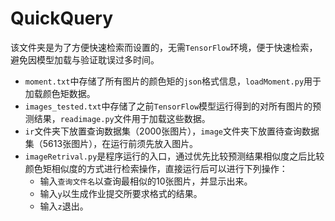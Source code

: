 # QuickQuery

该文件夹是为了方便快速检索而设置的，无需`TensorFlow`环境，便于快速检索，避免因模型加载与验证耽误过多时间。

* `moment.txt`中存储了所有图片的颜色矩的`json`格式信息，`loadMoment.py`用于加载颜色矩数据。
* `images_tested.txt`中存储了之前`TensorFlow`模型运行得到的对所有图片的预测结果，`readimage.py`文件用于加载这些数据。
* `ir`文件夹下放置查询数据集（2000张图片），`image`文件夹下放置待查询数据集（5613张图片），在运行前须先放入图片。
* `imageRetrival.py`是程序运行的入口，通过优先比较预测结果相似度之后比较颜色矩相似度的方式进行检索操作，直接运行后可以进行下列操作：
  * 输入`查询文件名`以查询最相似的10张图片，并显示出来。
  * 输入`y`以生成作业提交所要求格式的结果。
  * 输入`z`退出。
